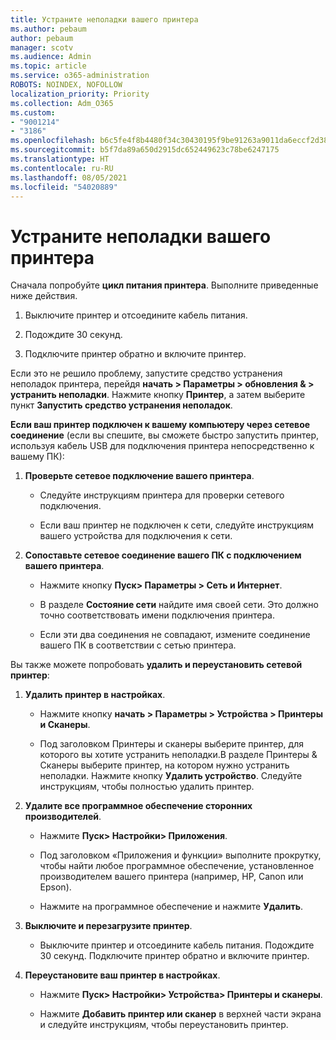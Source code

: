 ```yaml
---
title: Устраните неполадки вашего принтера
ms.author: pebaum
author: pebaum
manager: scotv
ms.audience: Admin
ms.topic: article
ms.service: o365-administration
ROBOTS: NOINDEX, NOFOLLOW
localization_priority: Priority
ms.collection: Adm_O365
ms.custom:
- "9001214"
- "3186"
ms.openlocfilehash: b6c5fe4f8b4480f34c30430195f9be91263a9011da6eccf2d3830fa5433d19e9
ms.sourcegitcommit: b5f7da89a650d2915dc652449623c78be6247175
ms.translationtype: HT
ms.contentlocale: ru-RU
ms.lasthandoff: 08/05/2021
ms.locfileid: "54020889"
---
```

# <a name="troubleshoot-your-printer"></a>Устраните неполадки вашего принтера

Сначала попробуйте **цикл питания принтера**. Выполните приведенные ниже действия.

1. Выключите принтер и отсоедините кабель питания.

2. Подождите 30 секунд.

3. Подключите принтер обратно и включите принтер.

Если это не решило проблему, запустите средство устранения неполадок принтера, перейдя **начать > Параметры > обновления & > устранить неполадки**. Нажмите кнопку **Принтер**, а затем выберите пункт **Запустить средство устранения неполадок**.

**Если ваш принтер подключен к вашему компьютеру через сетевое соединение** (если вы спешите, вы сможете быстро запустить принтер, используя кабель USB для подключения принтера непосредственно к вашему ПК):

1. **Проверьте сетевое подключение вашего принтера**.
    
    - Следуйте инструкциям принтера для проверки сетевого подключения.

    - Если ваш принтер не подключен к сети, следуйте инструкциям вашего устройства для подключения к сети.

2. **Сопоставьте сетевое соединение вашего ПК с подключением вашего принтера**.

    - Нажмите кнопку **Пуск> Параметры > Сеть и Интернет**.

    - В разделе **Состояние сети** найдите имя своей сети. Это должно точно соответствовать имени подключения принтера.

    - Если эти два соединения не совпадают, измените соединение вашего ПК в соответствии с сетью принтера.

Вы также можете попробовать **удалить и переустановить сетевой принтер**:

1. **Удалить принтер в настройках**.

    - Нажмите кнопку **начать > Параметры > Устройства > Принтеры и Сканеры**.

    - Под заголовком Принтеры и сканеры выберите принтер, для которого вы хотите устранить неполадки.В разделе Принтеры & Сканеры выберите принтер, на котором нужно устранить неполадки. Нажмите кнопку **Удалить устройство**. Следуйте инструкциям, чтобы полностью удалить принтер.

2. **Удалите все программное обеспечение сторонних производителей**.

    - Нажмите **Пуск> Настройки> Приложения**.

    - Под заголовком «Приложения и функции» выполните прокрутку, чтобы найти любое программное обеспечение, установленное производителем вашего принтера (например, HP, Canon или Epson).

    - Нажмите на программное обеспечение и нажмите **Удалить**.

3. **Выключите и перезагрузите принтер**.

    - Выключите принтер и отсоедините кабель питания. Подождите 30 секунд. Подключите принтер обратно и включите принтер.

4. **Переустановите ваш принтер в настройках**.

    - Нажмите **Пуск> Настройки> Устройства> Принтеры и сканеры**.
 
    - Нажмите **Добавить принтер или сканер** в верхней части экрана и следуйте инструкциям, чтобы переустановить принтер.
